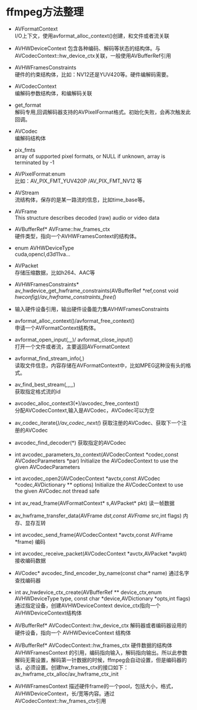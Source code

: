# ffmpeg方法整理

- AVFormatContext  
  I/O上下文，使用avformat_alloc_context()创建，和文件或者流关联
- AVHWDeviceContext
  包含各种编码、解码等状态的结构体。与AVCodecContext::hw_device_ctx关联，一般使用AVBufferRef引用
- AVHWFramesConstraints  
  硬件的约束结构体，比如：NV12还是YUV420等。硬件编解码需要。
- AVCodecContext  
  编解码参数结构体，和编解码关联
- get_format  
  解码专用,回调解码器支持的AVPixelFormat格式。初始化失败，会再次触发此回调。
- AVCodec  
  编解码结构体
- pix_fmts  
  array of supported pixel formats, or NULL if unknown, array is terminated by -1
- AVPixelFormat:enum  
  比如：AV_PIX_FMT_YUV420P /AV_PIX_FMT_NV12 等
- AVStream  
  流结构体，保存的是某一路流的信息，比如time_base等。
- AVFrame  
  This structure describes decoded (raw) audio or video data
- AVBufferRef* AVFrame::hw_frames_ctx  
  硬件类型，指向一个AVHWFramesContext的结构体。
- enum AVHWDeviceType  
  cuda,opencl,d3d11va...
- AVPacket  
  存储压缩数据，比如h264、AAC等
- AVHWFramesConstraints* av_hwdevice_get_hwframe_constraints(AVBufferRef *ref,const void *hwconfig)/av_hwframe_constraints_free(*)  
- 输入硬件设备引用，输出硬件设备能力集AVHWFramesConstraints
- avformat_alloc_context()/avformat_free_context()  
  申请一个AVFormatContext结构体。
- avformat_open_input(*,*,*,*)/ avformat_close_input()  
  打开一个文件或者流，主要返回AVFormatContext
- avformat_find_stream_info(*,*)  
  读取文件信息，内容存储在AVFormatContext中，比如MPEG这种没有头的格式。
- av_find_best_stream(*,*,*,*,*,*)  
  获取指定格式流的id
- avcodec_alloc_context3(*)/avcodec_free_context()  
  分配AVCodecContext,输入是AVCodec，AVCodec可以为空

- av_codec_iterate(*)/av_codec_next(*)
    获取注册的AVCodec、获取下一个注册的AVCodec

- avcodec_find_decoder(*)
    获取指定的AVCodec

- int avcodec_parameters_to_context(AVCodecContext *codec,const AVCodecParameters *par)
    Initialize the AVCodecContext to use the given AVCodecParameters

- int avcodec_open2(AVCodecContext *avctx,const AVCodec *codec,AVDictionary ** options)
    Initialize the AVCodecContext to use the given AVCodec.not thread safe

- int av_read_frame(AVFormatContext* s,AVPacket* pkt)
    读一帧数据

- av_hwframe_transfer_data(AVFrame *dst,const AVFrame* src,int flags)
内存、显存互转

- int avcodec_send_frame(AVCodecContext *avctx,const AVFrame *frame)
    编码

- int avcodec_receive_packet(AVCodecContext *avctx,AVPacket *avpkt)
    接收编码数据

- AVCodec* avcodec_find_encoder_by_name(const char* name)
    通过名字查找编码器

- int av_hwdevice_ctx_create(AVBufferRef ** device_ctx,enum AVHWDeviceType type,
const char *device,AVDictionary *opts,int flags)
    通过指定设备，创建AVHWDeviceContext
    device_ctx指向一个AVHWDeviceContext结构体

- AVBufferRef* AVCodecContext::hw_device_ctx
    解码器或者编码器设用的硬件设备，指向一个 AVHWDeviceContext 结构体

- AVBufferRef* AVCodecContext::hw_frames_ctx
    硬件数据的结构体 AVHWFramesContext 的引用，编码指向输入，解码指向输出。所以此参数解码无需设置，解码第一针数据的时候，ffmpeg会自动设置，但是编码器的话，必须设置。创建hw_frames_ctx的接口如下：av_hwframe_ctx_alloc/av_hwframe_ctx_init

- AVHWFramesContext
    描述硬件frame的一个pool，包括大小，格式，AVHWDeviceContext，长/宽等内容。通过AVCodecContext::hw_frames_ctx引用
